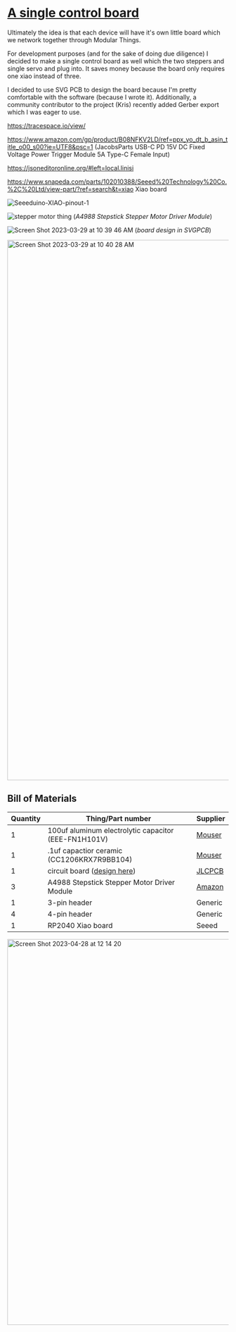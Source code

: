 # [A single control board](https://leomcelroy.com/svg-pcb/?file=https://raw.githubusercontent.com/hackclub/drawing-thing/main/motor-control-board/motor-board.js)

Ultimately the idea is that each device will have it's own little board which we network together through Modular Things.

For development purposes (and for the sake of doing due diligence) I decided to make a single control board as well which the two steppers and single servo and plug into. It saves money because the board only requires one xiao instead of three.

I decided to use SVG PCB to design the board because I'm pretty comfortable with the software (because I wrote it). Additionally, a community contributor to the project (Kris) recently added Gerber export which I was eager to use.

https://tracespace.io/view/

https://www.amazon.com/gp/product/B08NFKV2LD/ref=ppx_yo_dt_b_asin_title_o00_s00?ie=UTF8&psc=1
(JacobsParts USB-C PD 15V DC Fixed Voltage Power Trigger Module 5A Type-C Female Input)

https://jsoneditoronline.org/#left=local.linisi

https://www.snapeda.com/parts/102010388/Seeed%20Technology%20Co.%2C%20Ltd/view-part/?ref=search&t=xiao Xiao board

![Seeeduino-XIAO-pinout-1](https://user-images.githubusercontent.com/27078897/228574704-c915e09c-e003-4cff-96e2-54516c05eefa.jpg)

![stepper motor thing](https://user-images.githubusercontent.com/27078897/228574724-5ba97131-4382-4651-a72e-8aebf1cabaaa.jpg) (_A4988 Stepstick Stepper Motor Driver Module_)

![Screen Shot 2023-03-29 at 10 39 46 AM](https://user-images.githubusercontent.com/27078897/228574762-d211bedb-085e-42d4-ab3a-5761f78e579d.png) (_board design in SVGPCB_)

<img width="1228" alt="Screen Shot 2023-03-29 at 10 40 28 AM" src="https://user-images.githubusercontent.com/27078897/228574940-f192d2ad-80f3-4d30-a1b3-9cd271ae8c55.png">

## Bill of Materials

| Quantity | Thing/Part number                                                                                                                                | Supplier                                                                                               |
| -------- | ------------------------------------------------------------------------------------------------------------------------------------------------ | ------------------------------------------------------------------------------------------------------ |
| 1        | 100uf aluminum electrolytic capacitor (EEE-FN1H101V)                                                                                             | [Mouser](https://www.mouser.com/ProductDetail/Panasonic/EEE-FN1H101V?qs=OlC7AqGiEDkqWr496XIoYQ%3D%3D)  |
| 1        | .1uf capactior ceramic (CC1206KRX7R9BB104)                                                                                                       | [Mouser](https://www.mouser.com/ProductDetail/YAGEO/CC1206KRX7R9BB104?qs=AgBp2OyFlx9LH1KRd7TZVQ%3D%3D) |
| 1        | circuit board ([design here](https://leomcelroy.com/svg-pcb/?file=https://raw.githubusercontent.com/hackclub/drawing-thing/main/motor-board.js)) | [JLCPCB]()                                                                                             |
| 3        | A4988 Stepstick Stepper Motor Driver Module                                                                                                      | [Amazon](https://www.amazon.com/gp/product/B07BND65C8?smid=A30QSGOJR8LMXA)                             |
| 1        | 3-pin header                                                                                                                                     | Generic                                                                                                |
| 4        | 4-pin header                                                                                                                                     | Generic                                                                                                |
| 1        | RP2040 Xiao board                                                                                                                                | Seeed                                                                                                  |
<img width="877" alt="Screen Shot 2023-04-28 at 12 14 20" src="https://user-images.githubusercontent.com/72365100/235199943-90dc2df5-dc4d-4326-883e-f35f49397ed1.png">
